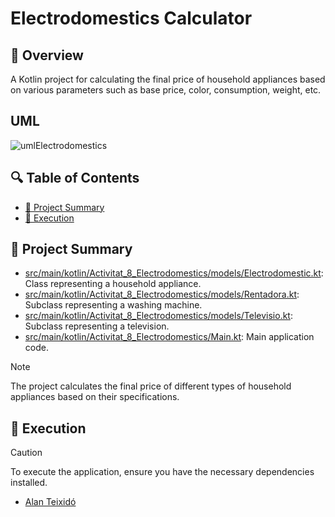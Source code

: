 # Electrodomestics Calculator

## 📌 Overview

A Kotlin project for calculating the final price of household appliances based on various parameters such as base price, color, consumption, weight, etc.

## UML

![umlElectrodomestics](https://github.com/AlanTeixido/ProgramaccioObjectes/assets/152865024/a1ae72ac-de10-4f4d-bd81-c81f46a0400a)


## 🔍 Table of Contents

* [📝 Project Summary](#-project-summary)
* [🚀 Execution](#-execution)

## 📝 Project Summary

- [src/main/kotlin/Activitat_8_Electrodomestics/models/Electrodomestic.kt](src/main/kotlin/Activitat_8_Electrodomestics/models/Electrodomestic.kt): Class representing a household appliance.
- [src/main/kotlin/Activitat_8_Electrodomestics/models/Rentadora.kt](src/main/kotlin/Activitat_8_Electrodomestics/models/Rentadora.kt): Subclass representing a washing machine.
- [src/main/kotlin/Activitat_8_Electrodomestics/models/Televisio.kt](src/main/kotlin/Activitat_8_Electrodomestics/models/Televisio.kt): Subclass representing a television.
- [src/main/kotlin/Activitat_8_Electrodomestics/Main.kt](src/main/kotlin/Activitat_8_Electrodomestics/Main.kt): Main application code.
  
> [!NOTE]
> The project calculates the final price of different types of household appliances based on their specifications.

## 🚀 Execution

> [!CAUTION]
> To execute the application, ensure you have the necessary dependencies installed.


- [Alan Teixidó](https://github.com/AlanTeixido)

